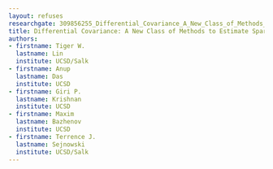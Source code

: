 ```yaml
---
layout: refuses
researchgate: 309856255_Differential_Covariance_A_New_Class_of_Methods_to_Estimate_Sparse_Connectivity_from_Neural_Recordings
title: Differential Covariance: A New Class of Methods to Estimate Sparse Connectivity from Neural Recordings
authors:
- firstname: Tiger W.
  lastname: Lin
  institute: UCSD/Salk
- firstname: Anup
  lastname: Das
  institute: UCSD
- firstname: Giri P.
  lastname: Krishnan
  institute: UCSD
- firstname: Maxim
  lastname: Bazhenov
  institute: UCSD
- firstname: Terrence J.
  lastname: Sejnowski
  institute: UCSD/Salk
---
```

